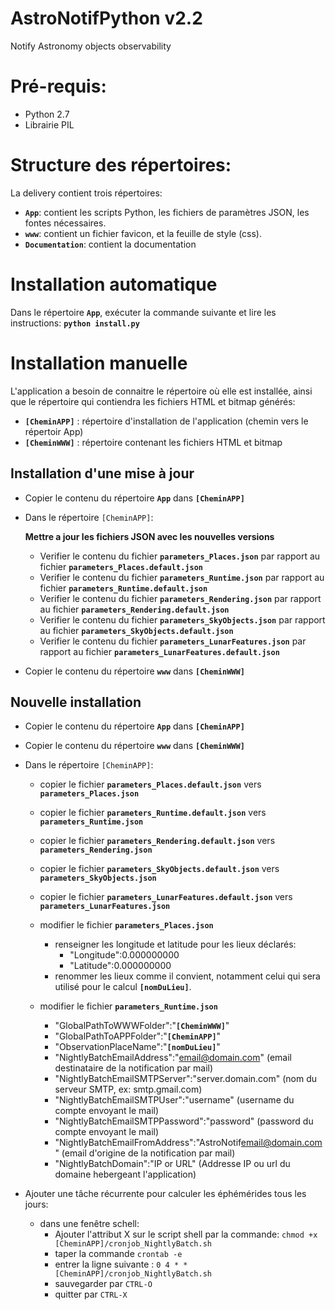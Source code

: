 # AstroNotifPython v2.2
Notify Astronomy objects observability

# Pré-requis:
 - Python 2.7
 - Librairie PIL

# Structure des répertoires:
 La delivery contient trois répertoires:
 - **`App`**: contient les scripts Python, les fichiers de paramètres JSON, les fontes nécessaires.
 - **`www`**: contient un fichier favicon, et la feuille de style (css).
 - **`Documentation`**: contient la documentation

# Installation automatique
Dans le répertoire **`App`**, exécuter la commande suivante et lire les instructions:
**`python install.py`**


# Installation manuelle
L'application a besoin de connaitre le répertoire où elle est installée, ainsi que le répertoire qui contiendra les fichiers HTML et bitmap générés:
 - **`[CheminAPP]`** : répertoire d'installation de l'application (chemin vers le répertoir App)
 - **`[CheminWWW]`** : répertoire contenant les fichiers HTML et bitmap


## Installation d'une mise à jour

 - Copier le contenu du répertoire **`App`** dans **`[CheminAPP]`**

 - Dans le répertoire `[CheminAPP]`:
 
   **Mettre a jour les fichiers JSON avec les nouvelles versions**

   - Verifier le contenu du fichier **`parameters_Places.json`** par rapport au fichier **`parameters_Places.default.json`** 
   - Verifier le contenu du fichier **`parameters_Runtime.json`** par rapport au fichier **`parameters_Runtime.default.json`** 
   - Verifier le contenu du fichier **`parameters_Rendering.json`** par rapport au fichier **`parameters_Rendering.default.json`** 
   - Verifier le contenu du fichier **`parameters_SkyObjects.json`** par rapport au fichier **`parameters_SkyObjects.default.json`** 
   - Verifier le contenu du fichier **`parameters_LunarFeatures.json`** par rapport au fichier **`parameters_LunarFeatures.default.json`** 

 - Copier le contenu du répertoire **`www`** dans **`[CheminWWW]`**


## Nouvelle installation

 - Copier le contenu du répertoire **`App`** dans **`[CheminAPP]`**

 - Copier le contenu du répertoire **`www`** dans **`[CheminWWW]`**

 - Dans le répertoire `[CheminAPP]`:

   - copier le fichier **`parameters_Places.default.json`** vers **`parameters_Places.json`**
   - copier le fichier **`parameters_Runtime.default.json`** vers **`parameters_Runtime.json`**
   - copier le fichier **`parameters_Rendering.default.json`** vers **`parameters_Rendering.json`**
   - copier le fichier **`parameters_SkyObjects.default.json`** vers **`parameters_SkyObjects.json`**
   - copier le fichier **`parameters_LunarFeatures.default.json`** vers **`parameters_LunarFeatures.json`**
   
   - modifier le fichier **`parameters_Places.json`**
     - renseigner les longitude et latitude pour les lieux déclarés:
       - "Longitude":0.000000000
       - "Latitude":0.000000000 
     - renommer les lieux comme il convient, notamment celui qui sera utilisé pour le calcul **`[nomDuLieu]`**.
    
   - modifier le fichier **`parameters_Runtime.json`**
     - "GlobalPathToWWWFolder":"**`[CheminWWW]`**"
     - "GlobalPathToAPPFolder":"**`[CheminAPP]`**"
     - "ObservationPlaceName":"**`[nomDuLieu]`**"
     - "NightlyBatchEmailAddress":"email@domain.com"   (email destinataire de la notification par mail)
     - "NightlyBatchEmailSMTPServer":"server.domain.com"  (nom du serveur SMTP, ex: smtp.gmail.com)
     - "NightlyBatchEmailSMTPUser":"username"  (username du compte envoyant le mail)
     - "NightlyBatchEmailSMTPPassword":"password"  (password du compte envoyant le mail)
     - "NightlyBatchEmailFromAddress":"AstroNotif<email@domain.com>"   (email d'origine de la notification par mail)
     - "NightlyBatchDomain":"IP or URL"   (Addresse IP ou url du domaine hebergeant l'application)

 - Ajouter une tâche récurrente pour calculer les éphémérides tous les jours:
 
   - dans une fenêtre schell:
     - Ajouter l'attribut X sur le script shell par la commande:
         `chmod +x [CheminAPP]/cronjob_NightlyBatch.sh`
     - taper la commande `crontab -e`
     - entrer la ligne suivante :
        `0 4 * * [CheminAPP]/cronjob_NightlyBatch.sh`
     - sauvegarder par `CTRL-O`
     - quitter par `CTRL-X`
